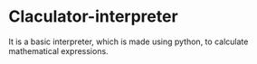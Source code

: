 # Claculator-interpreter
 It is a basic interpreter, which is made using python, to calculate mathematical expressions. 
 
